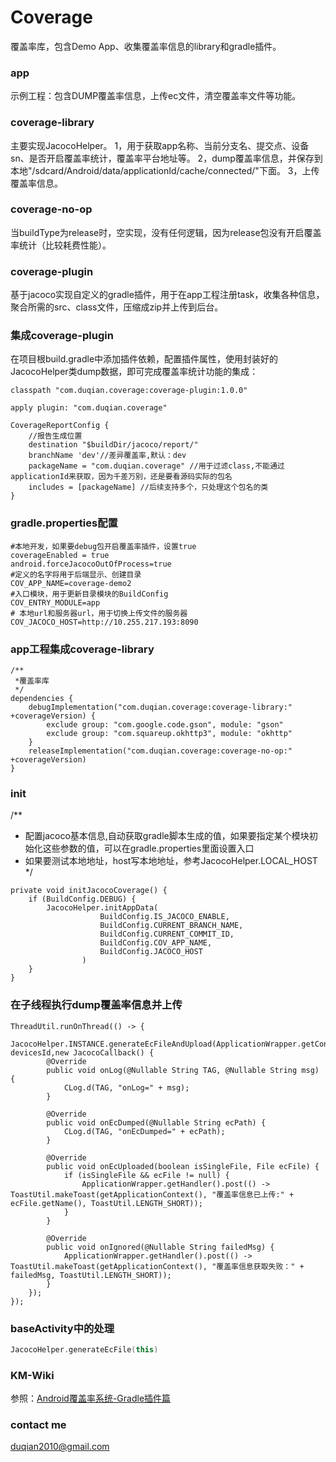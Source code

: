 # Coverage

覆盖率库，包含Demo App、收集覆盖率信息的library和gradle插件。

### app
示例工程：包含DUMP覆盖率信息，上传ec文件，清空覆盖率文件等功能。

### coverage-library
主要实现JacocoHelper。
1，用于获取app名称、当前分支名、提交点、设备sn、是否开启覆盖率统计，覆盖率平台地址等。
2，dump覆盖率信息，并保存到本地"/sdcard/Android/data/applicationId/cache/connected/"下面。
3，上传覆盖率信息。

### coverage-no-op
当buildType为release时，空实现，没有任何逻辑，因为release包没有开启覆盖率统计（比较耗费性能）。


### coverage-plugin
基于jacoco实现自定义的gradle插件，用于在app工程注册task，收集各种信息，聚合所需的src、class文件，压缩成zip并上传到后台。

### 集成coverage-plugin
在项目根build.gradle中添加插件依赖，配置插件属性，使用封装好的JacocoHelper类dump数据，即可完成覆盖率统计功能的集成：
```
classpath "com.duqian.coverage:coverage-plugin:1.0.0"

apply plugin: "com.duqian.coverage"

CoverageReportConfig {
    //报告生成位置
    destination "$buildDir/jacoco/report/"
    branchName 'dev'//差异覆盖率,默认：dev
    packageName = "com.duqian.coverage" //用于过滤class,不能通过applicationId来获取，因为千差万别，还是要看源码实际的包名
    includes = [packageName] //后续支持多个，只处理这个包名的类
}
```

### gradle.properties配置

```
#本地开发，如果要debug包开启覆盖率插件，设置true
coverageEnabled = true
android.forceJacocoOutOfProcess=true
#定义的名字将用于后端显示、创建目录
COV_APP_NAME=coverage-demo2
#入口模块，用于更新目录模块的BuildConfig
COV_ENTRY_MODULE=app
# 本地url和服务器url，用于切换上传文件的服务器
COV_JACOCO_HOST=http://10.255.217.193:8090
```

### app工程集成coverage-library
```
/**
 *覆盖率库
 */
dependencies {
    debugImplementation("com.duqian.coverage:coverage-library:" +coverageVersion) {
        exclude group: "com.google.code.gson", module: "gson"
        exclude group: "com.squareup.okhttp3", module: "okhttp"
    }
    releaseImplementation("com.duqian.coverage:coverage-no-op:" +coverageVersion)
}
```
### init
/**
 * 配置jacoco基本信息,自动获取gradle脚本生成的值，如果要指定某个模块初始化这些参数的值，可以在gradle.properties里面设置入口
 * 如果要测试本地地址，host写本地地址，参考JacocoHelper.LOCAL_HOST
 */
```
private void initJacocoCoverage() {
    if (BuildConfig.DEBUG) {
        JacocoHelper.initAppData(
                    BuildConfig.IS_JACOCO_ENABLE,
                    BuildConfig.CURRENT_BRANCH_NAME,
                    BuildConfig.CURRENT_COMMIT_ID,
                    BuildConfig.COV_APP_NAME,
                    BuildConfig.JACOCO_HOST
                )
    }
}
```

### 在子线程执行dump覆盖率信息并上传
```
ThreadUtil.runOnThread(() -> {
    JacocoHelper.INSTANCE.generateEcFileAndUpload(ApplicationWrapper.getContext(), devicesId,new JacocoCallback() {
        @Override
        public void onLog(@Nullable String TAG, @Nullable String msg) {
            CLog.d(TAG, "onLog=" + msg);
        }

        @Override
        public void onEcDumped(@Nullable String ecPath) {
            CLog.d(TAG, "onEcDumped=" + ecPath);
        }

        @Override
        public void onEcUploaded(boolean isSingleFile, File ecFile) {
            if (isSingleFile && ecFile != null) {
                ApplicationWrapper.getHandler().post(() -> ToastUtil.makeToast(getApplicationContext(), "覆盖率信息已上传:" + ecFile.getName(), ToastUtil.LENGTH_SHORT));
            }
        }

        @Override
        public void onIgnored(@Nullable String failedMsg) {
            ApplicationWrapper.getHandler().post(() -> ToastUtil.makeToast(getApplicationContext(), "覆盖率信息获取失败：" + failedMsg, ToastUtil.LENGTH_SHORT));
        }
    });
});
```
### baseActivity中的处理
```kotlin
JacocoHelper.generateEcFile(this)
```


### KM-Wiki
参照：[Android覆盖率系统-Gradle插件篇](http://www.duqian.site/) 


### contact me
duqian2010@gmail.com